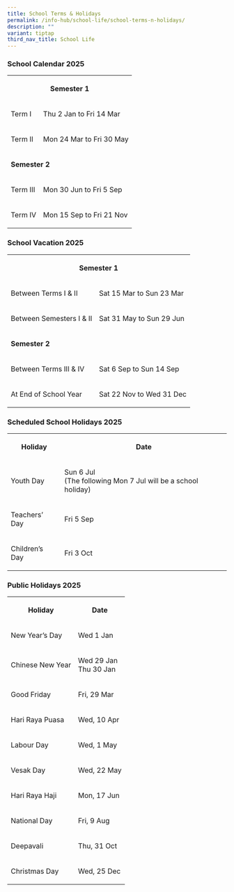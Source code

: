 ```yaml
---
title: School Terms & Holidays
permalink: /info-hub/school-life/school-terms-n-holidays/
description: ""
variant: tiptap
third_nav_title: School Life
---
```

<h3>School Calendar 2025</h3>
<table style="minWidth: 75px">
<colgroup>
<col>
<col>
<col>
</colgroup>
<tbody>
<tr>
<th rowspan="1" colspan="3">
<p>Semester 1</p>
</th>
</tr>
<tr>
<td rowspan="1" colspan="1">
<p>Term I</p>
</td>
<td rowspan="1" colspan="2">
<p>Thu 2 Jan to Fri 14 Mar</p>
</td>
</tr>
<tr>
<td rowspan="1" colspan="1">
<p>Term II</p>
</td>
<td rowspan="1" colspan="2">
<p>Mon 24 Mar to Fri 30 May</p>
</td>
</tr>
<tr>
<td rowspan="1" colspan="3">
<p><strong>Semester 2</strong>
</p>
</td>
</tr>
<tr>
<td rowspan="1" colspan="1">
<p>Term III</p>
</td>
<td rowspan="1" colspan="2">
<p>Mon 30 Jun to Fri 5 Sep</p>
</td>
</tr>
<tr>
<td rowspan="1" colspan="1">
<p>Term IV</p>
</td>
<td rowspan="1" colspan="2">
<p>Mon 15 Sep to Fri 21 Nov</p>
</td>
</tr>
</tbody>
</table>
<h3>School Vacation 2025</h3>
<table style="minWidth: 50px">
<colgroup>
<col>
<col>
</colgroup>
<tbody>
<tr>
<th rowspan="1" colspan="2">
<p>Semester 1</p>
</th>
</tr>
<tr>
<td rowspan="1" colspan="1">
<p>Between Terms I &amp; II</p>
</td>
<td rowspan="1" colspan="1">
<p>Sat 15 Mar to Sun 23 Mar</p>
</td>
</tr>
<tr>
<td rowspan="1" colspan="1">
<p>Between Semesters I &amp; II</p>
</td>
<td rowspan="1" colspan="1">
<p>Sat 31 May to Sun 29 Jun</p>
</td>
</tr>
<tr>
<td rowspan="1" colspan="2">
<p><strong>Semester 2</strong>
</p>
</td>
</tr>
<tr>
<td rowspan="1" colspan="1">
<p>Between Terms III &amp; IV</p>
</td>
<td rowspan="1" colspan="1">
<p>Sat 6 Sep to Sun 14 Sep</p>
</td>
</tr>
<tr>
<td rowspan="1" colspan="1">
<p>At End of School Year</p>
</td>
<td rowspan="1" colspan="1">
<p>Sat 22 Nov to Wed 31 Dec</p>
</td>
</tr>
</tbody>
</table>
<h3>Scheduled School Holidays 2025</h3>
<table style="minWidth: 50px">
<colgroup>
<col>
<col>
</colgroup>
<tbody>
<tr>
<th rowspan="1" colspan="1">
<p>Holiday</p>
</th>
<th rowspan="1" colspan="1">
<p>Date</p>
</th>
</tr>
<tr>
<td rowspan="1" colspan="1">
<p>Youth Day</p>
</td>
<td rowspan="1" colspan="1">
<p>Sun 6 Jul
<br>(The following Mon 7 Jul will be a school holiday)</p>
</td>
</tr>
<tr>
<td rowspan="1" colspan="1">
<p>Teachers’ Day</p>
</td>
<td rowspan="1" colspan="1">
<p>Fri 5 Sep</p>
</td>
</tr>
<tr>
<td rowspan="1" colspan="1">
<p>Children’s Day</p>
</td>
<td rowspan="1" colspan="1">
<p>Fri 3 Oct</p>
</td>
</tr>
</tbody>
</table>
<h3>Public Holidays 2025</h3>
<table style="minWidth: 50px">
<colgroup>
<col>
<col>
</colgroup>
<tbody>
<tr>
<th rowspan="1" colspan="1">
<p>Holiday</p>
</th>
<th rowspan="1" colspan="1">
<p>Date</p>
</th>
</tr>
<tr>
<td rowspan="1" colspan="1">
<p>New Year’s Day</p>
</td>
<td rowspan="1" colspan="1">
<p>Wed 1 Jan</p>
</td>
</tr>
<tr>
<td rowspan="1" colspan="1">
<p>Chinese New Year</p>
</td>
<td rowspan="1" colspan="1">
<p>Wed 29 Jan
<br>Thu 30 Jan</p>
</td>
</tr>
<tr>
<td rowspan="1" colspan="1">
<p>Good Friday</p>
</td>
<td rowspan="1" colspan="1">
<p>Fri, 29 Mar</p>
</td>
</tr>
<tr>
<td rowspan="1" colspan="1">
<p>Hari Raya Puasa</p>
</td>
<td rowspan="1" colspan="1">
<p>Wed, 10 Apr</p>
</td>
</tr>
<tr>
<td rowspan="1" colspan="1">
<p>Labour Day</p>
</td>
<td rowspan="1" colspan="1">
<p>Wed, 1 May</p>
</td>
</tr>
<tr>
<td rowspan="1" colspan="1">
<p>Vesak Day</p>
</td>
<td rowspan="1" colspan="1">
<p>Wed, 22 May</p>
</td>
</tr>
<tr>
<td rowspan="1" colspan="1">
<p>Hari Raya Haji</p>
</td>
<td rowspan="1" colspan="1">
<p>Mon, 17 Jun</p>
</td>
</tr>
<tr>
<td rowspan="1" colspan="1">
<p>National Day</p>
</td>
<td rowspan="1" colspan="1">
<p>Fri, 9 Aug</p>
</td>
</tr>
<tr>
<td rowspan="1" colspan="1">
<p>Deepavali</p>
</td>
<td rowspan="1" colspan="1">
<p>Thu, 31 Oct</p>
</td>
</tr>
<tr>
<td rowspan="1" colspan="1">
<p>Christmas Day</p>
</td>
<td rowspan="1" colspan="1">
<p>Wed, 25 Dec</p>
</td>
</tr>
</tbody>
</table>
<p></p>